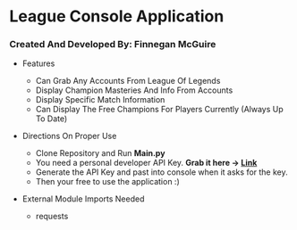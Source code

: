 # League Console Application
### Created And Developed By: Finnegan McGuire

* Features
  * Can Grab Any Accounts From League Of Legends
  * Display Champion Masteries And Info From Accounts
  * Display Specific Match Information
  * Can Display The Free Champions For Players Currently (Always Up To Date)

* Directions On Proper Use
  * Clone Repository and Run **Main.py**
  * You need a personal developer API Key. **Grab it here -> [Link](https://developer.riotgames.com/)**
  * Generate the API Key and past into console when it asks for the key.
  * Then your free to use the application :)

* External Module Imports Needed
  * requests
